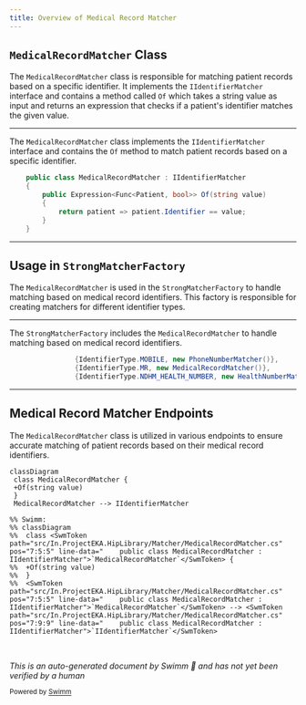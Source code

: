 ```yaml
---
title: Overview of Medical Record Matcher
---
```

## <SwmToken path="src/In.ProjectEKA.HipLibrary/Matcher/MedicalRecordMatcher.cs" pos="7:5:5" line-data="    public class MedicalRecordMatcher : IIdentifierMatcher">`MedicalRecordMatcher`</SwmToken> Class

The <SwmToken path="src/In.ProjectEKA.HipLibrary/Matcher/MedicalRecordMatcher.cs" pos="7:5:5" line-data="    public class MedicalRecordMatcher : IIdentifierMatcher">`MedicalRecordMatcher`</SwmToken> class is responsible for matching patient records based on a specific identifier. It implements the <SwmToken path="src/In.ProjectEKA.HipLibrary/Matcher/MedicalRecordMatcher.cs" pos="7:9:9" line-data="    public class MedicalRecordMatcher : IIdentifierMatcher">`IIdentifierMatcher`</SwmToken> interface and contains a method called <SwmToken path="src/In.ProjectEKA.HipLibrary/Matcher/MedicalRecordMatcher.cs" pos="9:13:13" line-data="        public Expression&lt;Func&lt;Patient, bool&gt;&gt; Of(string value)">`Of`</SwmToken> which takes a string value as input and returns an expression that checks if a patient's identifier matches the given value.

<SwmSnippet path="/src/In.ProjectEKA.HipLibrary/Matcher/MedicalRecordMatcher.cs" line="7">

---

The <SwmToken path="src/In.ProjectEKA.HipLibrary/Matcher/MedicalRecordMatcher.cs" pos="7:5:5" line-data="    public class MedicalRecordMatcher : IIdentifierMatcher">`MedicalRecordMatcher`</SwmToken> class implements the <SwmToken path="src/In.ProjectEKA.HipLibrary/Matcher/MedicalRecordMatcher.cs" pos="7:9:9" line-data="    public class MedicalRecordMatcher : IIdentifierMatcher">`IIdentifierMatcher`</SwmToken> interface and contains the <SwmToken path="src/In.ProjectEKA.HipLibrary/Matcher/MedicalRecordMatcher.cs" pos="9:13:13" line-data="        public Expression&lt;Func&lt;Patient, bool&gt;&gt; Of(string value)">`Of`</SwmToken> method to match patient records based on a specific identifier.

```c#
    public class MedicalRecordMatcher : IIdentifierMatcher
    {
        public Expression<Func<Patient, bool>> Of(string value)
        {
            return patient => patient.Identifier == value;
        }
    }
```

---

</SwmSnippet>

## Usage in <SwmToken path="src/In.ProjectEKA.HipLibrary/Matcher/StrongMatcherFactory.cs" pos="10:5:5" line-data="    public class StrongMatcherFactory">`StrongMatcherFactory`</SwmToken>

The <SwmToken path="src/In.ProjectEKA.HipLibrary/Matcher/MedicalRecordMatcher.cs" pos="7:5:5" line-data="    public class MedicalRecordMatcher : IIdentifierMatcher">`MedicalRecordMatcher`</SwmToken> is used in the <SwmToken path="src/In.ProjectEKA.HipLibrary/Matcher/StrongMatcherFactory.cs" pos="10:5:5" line-data="    public class StrongMatcherFactory">`StrongMatcherFactory`</SwmToken> to handle matching based on medical record identifiers. This factory is responsible for creating matchers for different identifier types.

<SwmSnippet path="/src/In.ProjectEKA.HipLibrary/Matcher/StrongMatcherFactory.cs" line="15">

---

The <SwmToken path="src/In.ProjectEKA.HipLibrary/Matcher/StrongMatcherFactory.cs" pos="10:5:5" line-data="    public class StrongMatcherFactory">`StrongMatcherFactory`</SwmToken> includes the <SwmToken path="src/In.ProjectEKA.HipLibrary/Matcher/StrongMatcherFactory.cs" pos="16:9:9" line-data="                {IdentifierType.MR, new MedicalRecordMatcher()},">`MedicalRecordMatcher`</SwmToken> to handle matching based on medical record identifiers.

```c#
                {IdentifierType.MOBILE, new PhoneNumberMatcher()},
                {IdentifierType.MR, new MedicalRecordMatcher()},
                {IdentifierType.NDHM_HEALTH_NUMBER, new HealthNumberMatcher()},
```

---

</SwmSnippet>

## Medical Record Matcher Endpoints

The <SwmToken path="src/In.ProjectEKA.HipLibrary/Matcher/MedicalRecordMatcher.cs" pos="7:5:5" line-data="    public class MedicalRecordMatcher : IIdentifierMatcher">`MedicalRecordMatcher`</SwmToken> class is utilized in various endpoints to ensure accurate matching of patient records based on their medical record identifiers.

```mermaid
classDiagram
 class MedicalRecordMatcher {
 +Of(string value)
 }
 MedicalRecordMatcher --> IIdentifierMatcher

%% Swimm:
%% classDiagram
%%  class <SwmToken path="src/In.ProjectEKA.HipLibrary/Matcher/MedicalRecordMatcher.cs" pos="7:5:5" line-data="    public class MedicalRecordMatcher : IIdentifierMatcher">`MedicalRecordMatcher`</SwmToken> {
%%  +Of(string value)
%%  }
%%  <SwmToken path="src/In.ProjectEKA.HipLibrary/Matcher/MedicalRecordMatcher.cs" pos="7:5:5" line-data="    public class MedicalRecordMatcher : IIdentifierMatcher">`MedicalRecordMatcher`</SwmToken> --> <SwmToken path="src/In.ProjectEKA.HipLibrary/Matcher/MedicalRecordMatcher.cs" pos="7:9:9" line-data="    public class MedicalRecordMatcher : IIdentifierMatcher">`IIdentifierMatcher`</SwmToken>
```

&nbsp;

*This is an auto-generated document by Swimm 🌊 and has not yet been verified by a human*

<SwmMeta version="3.0.0" repo-id="Z2l0aHViJTNBJTNBaGlwLXNlcnZpY2UlM0ElM0FTd2ltbS1EZW1v" repo-name="hip-service"><sup>Powered by [Swimm](/)</sup></SwmMeta>
